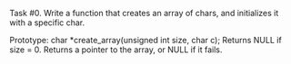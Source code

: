 Task #0. 
Write a function that creates an array of chars, and initializes it with a specific char.

Prototype: char *create_array(unsigned int size, char c);
Returns NULL if size = 0.
Returns a pointer to the array, or NULL if it fails.
